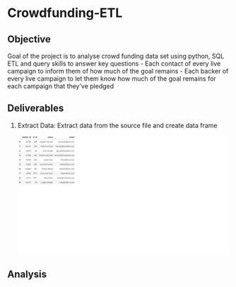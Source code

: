 # Crowdfunding-ETL

## Objective

   Goal of the project is to analyse crowd funding data set using python, SQL ETL and query skills to answer key questions
    - Each contact of every live campaign to inform them of how much of the goal remains
    - Each backer of every live campaign to let them know how much of the goal remains for each campaign that they’ve pledged

## Deliverables

1. Extract Data:
      Extract data from the source file and create data frame
      
      ![](https://github.com/SuniAnalytics/Crowdfunding-ETL/blob/main/ScreenShot1_Deliverable1.png)
      

## Analysis
